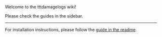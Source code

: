 Welcome to the tttdamagelogs wiki!

Please check the guides in the sidebar.

---

For installation instructions, please follow the [guide in the readme](https://github.com/BadgerCode/tttdamagelogs#installation).


